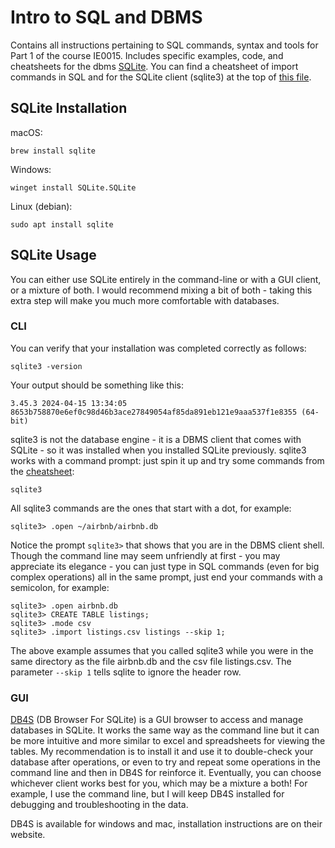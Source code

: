 # Intro to SQL and DBMS

Contains all instructions pertaining to SQL commands, syntax and tools for Part 1 of the course IE0015. Includes specific examples, code, and cheatsheets for the dbms [SQLite](https://www.sqlite.org). You can find a cheatsheet of import commands in SQL and for the SQLite client (sqlite3) at the top of [this file](cheatsheet.sql).

## SQLite Installation
macOS:
```
brew install sqlite
```

Windows:
```
winget install SQLite.SQLite
```

Linux (debian):
```
sudo apt install sqlite
```

## SQLite Usage
You can either use SQLite entirely in the command-line or with a GUI client, or a mixture of both. I would recommend mixing a bit of both - taking this extra step will make you much more comfortable with databases.

### CLI
You can verify that your installation was completed correctly as follows:
```
sqlite3 -version
```

Your output should be something like this:
```
3.45.3 2024-04-15 13:34:05 8653b758870e6ef0c98d46b3ace27849054af85da891eb121e9aaa537f1e8355 (64-bit)
```

sqlite3 is not the database engine - it is a DBMS client that comes with SQLite - so it was installed when you installed SQLite previously. sqlite3 works with a command prompt: just spin it up and try some commands from the [cheatsheet](cheatsheet.sql):
```
sqlite3
```

All sqlite3 commands are the ones that start with a dot, for example:
```
sqlite3> .open ~/airbnb/airbnb.db
```

Notice the prompt `sqlite3>` that shows that you are in the DBMS client shell. Though the command line may seem unfriendly at first - you may appreciate its elegance - you can just type in SQL commands (even for big complex operations) all in the same prompt, just end your commands with a semicolon, for example:

```
sqlite3> .open airbnb.db
sqlite3> CREATE TABLE listings;
sqlite3> .mode csv
sqlite3> .import listings.csv listings --skip 1;
```

The above example assumes that you called sqlite3 while you were in the same directory as the file airbnb.db and the csv file listings.csv. The parameter `--skip 1` tells sqlite to ignore the header row.

### GUI
[DB4S](https://sqlitebrowser.org) (DB Browser For SQLite) is a GUI browser to access and manage databases in SQLite. It works the same way as the command line but it can be more intuitive and more similar to excel and spreadsheets for viewing the tables. My recommendation is to install it and use it to double-check your database after operations, or even to try and repeat some operations in the command line and then in DB4S for reinforce it. Eventually, you can choose whichever client works best for you, which may be a mixture a both! For example, I use the command line, but I will keep DB4S installed for debugging and troubleshooting in the data.

DB4S is available for windows and mac, installation instructions are on their website.
